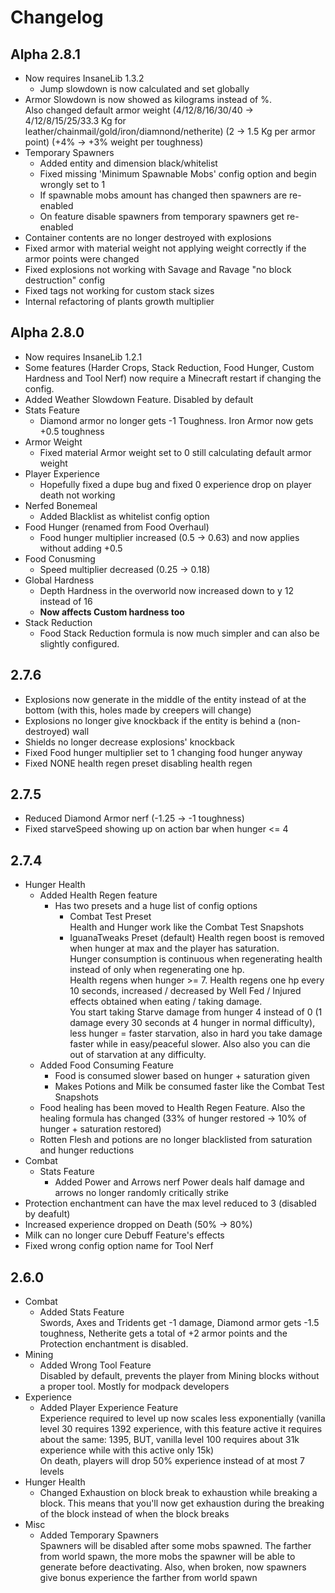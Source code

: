 # Changelog

## Alpha 2.8.1
* Now requires InsaneLib 1.3.2
  * Jump slowdown is now calculated and set globally
* Armor Slowdown is now showed as kilograms instead of %.  
  Also changed default armor weight (4/12/8/16/30/40 -> 4/12/8/15/25/33.3 Kg for leather/chainmail/gold/iron/diamnond/netherite) (2 -> 1.5 Kg per armor point) (+4% -> +3% weight per toughness)
* Temporary Spawners
  * Added entity and dimension black/whitelist
  * Fixed missing 'Minimum Spawnable Mobs' config option and begin wrongly set to 1
  * If spawnable mobs amount has changed then spawners are re-enabled
  * On feature disable spawners from temporary spawners get re-enabled
* Container contents are no longer destroyed with explosions
* Fixed armor with material weight not applying weight correctly if the armor points were changed
* Fixed explosions not working with Savage and Ravage "no block destruction" config
* Fixed tags not working for custom stack sizes
* Internal refactoring of plants growth multiplier

## Alpha 2.8.0
* Now requires InsaneLib 1.2.1
* Some features (Harder Crops, Stack Reduction, Food Hunger, Custom Hardness and Tool Nerf) now require a Minecraft restart if changing the config.
* Added Weather Slowdown Feature. Disabled by default
* Stats Feature
    * Diamond armor no longer gets -1 Toughness. Iron Armor now gets +0.5 toughness
* Armor Weight
    * Fixed material Armor weight set to 0 still calculating default armor weight
* Player Experience
    * Hopefully fixed a dupe bug and fixed 0 experience drop on player death not working
* Nerfed Bonemeal
    * Added Blacklist as whitelist config option
* Food Hunger (renamed from Food Overhaul)
    * Food hunger multiplier increased (0.5 -> 0.63) and now applies without adding +0.5
* Food Conusming
    * Speed multiplier decreased (0.25 -> 0.18)
* Global Hardness
    * Depth Hardness in the overworld now increased down to y 12 instead of 16
    * **Now affects Custom hardness too**
* Stack Reduction
    * Food Stack Reduction formula is now much simpler and can also be slightly configured.

## 2.7.6
* Explosions now generate in the middle of the entity instead of at the bottom (with this, holes made by creepers will change)
* Explosions no longer give knockback if the entity is behind a (non-destroyed) wall
* Shields no longer decrease explosions' knockback
* Fixed Food hunger multiplier set to 1 changing food hunger anyway
* Fixed NONE health regen preset disabling health regen

## 2.7.5
* Reduced Diamond Armor nerf (-1.25 -> -1 toughness)
* Fixed starveSpeed showing up on action bar when hunger <= 4

## 2.7.4
* Hunger Health
    * Added Health Regen feature
        * Has two presets and a huge list of config options
            * Combat Test Preset  
              Health and Hunger work like the Combat Test Snapshots
            * IguanaTweaks Preset (default)
              Health regen boost is removed when hunger at max and the player has saturation.  
              Hunger consumption is continuous when regenerating health instead of only when regenerating one hp.  
              Health regens when hunger >= 7. Health regens one hp every 10 seconds, increased / decreased by Well Fed / Injured effects obtained when eating / taking damage.  
              You start taking Starve damage from hunger 4 instead of 0 (1 damage every 30 seconds at 4 hunger in normal difficulty), less hunger = faster starvation, also in hard you take damage faster while in easy/peaceful slower. Also also you can die out of starvation at any difficulty.  
    * Added Food Consuming Feature
        * Food is consumed slower based on hunger + saturation given
        * Makes Potions and Milk be consumed faster like the Combat Test Snapshots
    * Food healing has been moved to Health Regen Feature. Also the healing formula has changed (33% of hunger restored -> 10% of hunger + saturation restored)
    * Rotten Flesh and potions are no longer blacklisted from saturation and hunger reductions
* Combat
    * Stats Feature
        * Added Power and Arrows nerf
          Power deals half damage and arrows no longer randomly critically strike
* Protection enchantment can have the max level reduced to 3 (disabled by deafult)
* Increased experience dropped on Death (50% -> 80%)
* Milk can no longer cure Debuff Feature's effects
* Fixed wrong config option name for Tool Nerf

## 2.6.0
* Combat
    * Added Stats Feature  
      Swords, Axes and Tridents get -1 damage, Diamond armor gets -1.5 toughness, Netherite gets a total of +2 armor
      points and the Protection enchantment is disabled.
* Mining
    * Added Wrong Tool Feature  
      Disabled by default, prevents the player from Mining blocks without a proper tool. Mostly for modpack developers
* Experience
    * Added Player Experience Feature  
      Experience required to level up now scales less exponentially (vanilla level 30 requires 1392 experience, with
      this feature active it requires about the same: 1395, BUT, vanilla level 100 requires about 31k experience while
      with this active only 15k)  
      On death, players will drop 50% experience instead of at most 7 levels
* Hunger Health
    * Changed Exhaustion on block break to exhaustion while breaking a block. This means that you'll now get exhaustion
      during the breaking of the block instead of when the block breaks
* Misc
    * Added Temporary Spawners  
      Spawners will be disabled after some mobs spawned. The farther from world spawn, the more mobs the spawner will be
      able to generate before deactivating. Also, when broken, now spawners give bonus experience the farther from world
      spawn
